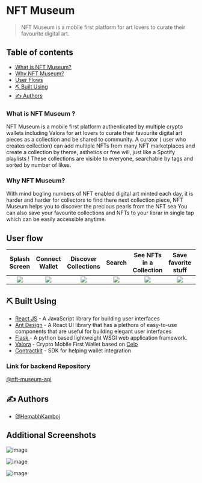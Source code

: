 NFT Museum
===


> NFT Museum is a mobile first platform for art lovers to curate their favourite digital art.

## Table of contents
- [What is  NFT Museum?](#what)
- [Why  NFT Museum?](#why)
- [User Flows](#user_flows)
- [⛏️ Built Using](#built_using)
- [✍️ Authors](#authors)


###  What is NFT Museum ? <a name = "what"></a>

NFT Museum is a mobile first platform authenticated by multiple crypto wallets including Valora for art lovers to curate their favourite digital art pieces as a collection and be shared to community. A curator ( user who creates collection) can add multiple NFTs from many NFT marketplaces and create a collection by theme, asthetics or free will, just like a Spotify playlists !
These collections are visible to everyone, searchable by tags and sorted by number of likes.

###  Why NFT Museum? <a name = "why"></a>

With mind bogling numbers of NFT enabled digital art minted each day, it is harder and harder for collectors to find there next collection piece, NFT Museum helps you to discover the precious pearls from the NFT sea
You can also save your favourite collections and NFTs to your librar in single tap which can be easily accessible anytime.

## User flow <a name = "user_flows"></a>

Splash Screen |  Connect Wallet |  Discover Collections | Search | See NFTs in a Collection | Save favorite stuff | Publish your own Collections
:-------------------------:|:-------------------------:|:-------------------------:|:-------------------------:|:-------------------------:|:-------------------------:| :-------------------------:|
![](https://user-images.githubusercontent.com/32517802/114796149-d0a04700-9dad-11eb-9ee2-fde847c8647a.png)  |  ![](https://user-images.githubusercontent.com/32517802/114796167-e150bd00-9dad-11eb-9b59-81dd67d5105d.png) | ![](https://user-images.githubusercontent.com/32517802/114797721-68536480-9db1-11eb-9c6a-6674af7df832.png) | ![](https://user-images.githubusercontent.com/32517802/114797730-70130900-9db1-11eb-8a84-cd5510f12ff6.png) | ![](https://user-images.githubusercontent.com/32517802/114797741-76a18080-9db1-11eb-9aed-05897fb6f667.png) | ![](https://user-images.githubusercontent.com/32517802/114797757-7d2ff800-9db1-11eb-8fb3-0bd3d3b42243.png) | ![](https://user-images.githubusercontent.com/32517802/114797797-9173f500-9db1-11eb-9764-962e58427895.png)

## ⛏️ Built Using <a name = "built_using"></a>

-   [React JS](https://reactjs.org/) - A JavaScript library for building user interfaces
-   [Ant Design](https://ant.design//) - A React UI library that has a plethora of easy-to-use components that are useful for building elegant user interfaces
-   [Flask ](https://palletsprojects.com/p/flask/) - A python based lightweight WSGI web application framework.
-   [Valora](https://valoraapp.com/) - Crypto Mobile First Wallet based on [Celo](https://celo.org/)
-   [Contractkit](https://github.com/celo-tools/use-contractkit/) - SDK for helping wallet integration

### Link for backend Repository
[@nft-museum-api](https://github.com/HemabhKamboj/nft-museum-api)
## ✍️ Authors <a name = "authors"></a>
-   [@HemabhKamboj](https://github.com/HemabhKamboj)

## Additional Screenshots


![image](https://user-images.githubusercontent.com/32517802/114797773-84570600-9db1-11eb-8c59-753da79e474b.png)

![image](https://user-images.githubusercontent.com/32517802/114797786-8b7e1400-9db1-11eb-8c87-7e477bd55800.png)

![image](https://user-images.githubusercontent.com/32517802/114797811-99cc3000-9db1-11eb-8f43-352abe723451.png)
